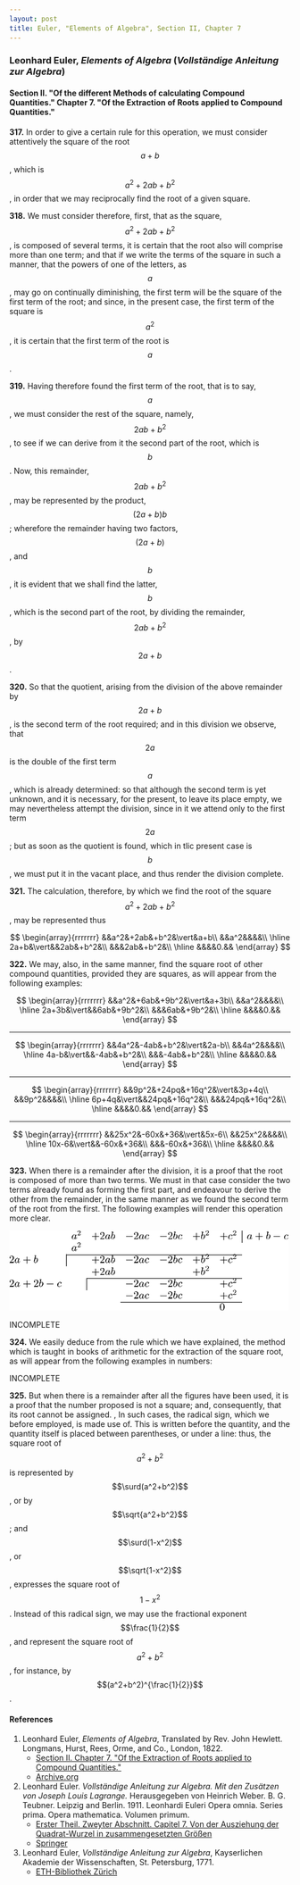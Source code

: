```yaml
---
layout: post
title: Euler, "Elements of Algebra", Section II, Chapter 7
---
```


### Leonhard Euler, *Elements of Algebra* (*Vollständige Anleitung zur Algebra*)

#### Section II. "Of the different Methods of calculating Compound Quantities." Chapter 7. "Of the Extraction of Roots applied to Compound Quantities."

**317.** In order to give a certain rule for this operation, we
must consider attentively the square of the root $$a+b$$, which
is $$a^2+2ab+b^2$$, in order that we may reciprocally find the
root of a given square.

**318.** We must consider therefore, first, that as the square,
$$a^2+2ab+b^2$$, is composed of several terms, it is certain
that the root also will comprise more than one term; and
that if we write the terms of the square in such a manner,
that the powers of one of the letters, as $$a$$, may go on continually diminishing,
the first term will be the square of the
first term of the root; and since, in the present case, the
first term of the square is $$a^2$$, it is certain that the first term
of the root is $$a$$.

**319.** Having therefore found the first term of the root,
that is to say, $$a$$, we must consider the rest of the square,
namely, $$2ab+b^2$$, to see if we can derive from it the second
part of the root, which is $$b$$. Now, this remainder, $$2ab+b^2$$,
may be represented by the product, $$(2a+b)b$$; wherefore the remainder
having two factors, $$(2a+b)$$, and $$b$$, it is
evident that we shall find the latter, $$b$$, which is the second
part of the root, by dividing the remainder, $$2ab+b^2$$, by
$$2a+b$$.

**320.** So that the quotient, arising from the division of the
above remainder by $$2a+b$$, is the second term of the root
required; and in this division we observe, that $$2a$$ is the
double of the first term $$a$$, which is already determined: so
that although the second term is yet unknown, and it is
necessary, for the present, to leave its place empty, we may
nevertheless attempt the division, since in it we attend only
to the first term $$2a$$; but as soon as the quotient is found,
which in tlic present case is $$b$$, we must put it in the vacant
place, and thus render the division complete.

**321.** The calculation, therefore, by which we find the
root of the square $$a^2+2ab+b^2$$, may be represented thus

$$
\begin{array}{rrrrrrr}
&&a^2&+2ab&+b^2&\vert&a+b\\
&&a^2&&&&\\
\hline
2a+b&\vert&&2ab&+b^2&\\
&&&2ab&+b^2&\\
\hline
&&&&0.&&
\end{array}
$$

**322.** We may, also, in the same manner, find the square
root of other compound quantities, provided they are squares,
as will appear from the following examples:

$$
\begin{array}{rrrrrrr}
&&a^2&+6ab&+9b^2&\vert&a+3b\\
&&a^2&&&&\\
\hline
2a+3b&\vert&&6ab&+9b^2&\\
&&&6ab&+9b^2&\\
\hline
&&&&0.&&
\end{array}
$$

---

$$
\begin{array}{rrrrrrr}
&&4a^2&-4ab&+b^2&\vert&2a-b\\
&&4a^2&&&&\\
\hline
4a-b&\vert&&-4ab&+b^2&\\
&&&-4ab&+b^2&\\
\hline
&&&&0.&&
\end{array}
$$

---

$$
\begin{array}{rrrrrrr}
&&9p^2&+24pq&+16q^2&\vert&3p+4q\\
&&9p^2&&&&\\
\hline
6p+4q&\vert&&24pq&+16q^2&\\
&&&24pq&+16q^2&\\
\hline
&&&&0.&&
\end{array}
$$

---

$$
\begin{array}{rrrrrrr}
&&25x^2&-60x&+36&\vert&5x-6\\
&&25x^2&&&&\\
\hline
10x-6&\vert&&-60x&+36&\\
&&&-60x&+36&\\
\hline
&&&&0.&&
\end{array}
$$

**323.** When there is a remainder after the division, it is a
proof that the root is composed of more than two terms.
We must in that case consider the two terms already found
as forming the first part, and endeavour to derive the other
from the remainder, in the same manner as we found the
second term of the root from the first. The following examples
will render this operation more clear.


<a href="https://artofproblemsolving.com/texer/youjickd">
<img src="/assets/euler/youjickd.png" alt="Polynomial square root" width="500" height="143">
</a>

INCOMPLETE


**324.** We easily deduce from the rule which we have explained, the method which is taught in books of arithmetic
for the extraction of the square root, as will appear from the
following examples in numbers:

INCOMPLETE





**325.** But when there is a remainder after all the figures
have been used, it is a proof that the number proposed is
not a square; and, consequently, that its root cannot be
assigned. , In such cases, the radical sign, which we before
employed, is made use of. This is written before the quantity, and the quantity itself is placed between parentheses,
or under a line: thus, the square root of $$a^2+b^2$$ is represented by $$\surd(a^2+b^2)$$,
or by $$\sqrt{a^2+b^2}$$; and $$\surd(1-x^2)$$, or
$$\sqrt{1-x^2}$$, expresses the square root of $$1-x^2$$. Instead of
this radical sign, we may use the fractional exponent $$\frac{1}{2}$$,
and represent the square root of $$a^2+b^2$$, for instance, by
$$(a^2+b^2)^{\frac{1}{2}}$$.



#### References

1. Leonhard Euler, *Elements of Algebra*, Translated by Rev. John Hewlett. Longmans, Hurst, Rees, Orme, and Co., London, 1822.
    - [Section II. Chapter 7. "Of the Extraction of Roots applied to Compound Quantities."](/assets/euler/en/II-7.pdf)
    - [Archive.org](https://archive.org/details/elementsofalgebr00euleuoft/)
2. Leonhard Euler. *Vollständige Anleitung zur Algebra. Mit den Zusätzen von Joseph Louis Lagrange.* Herausgegeben von Heinrich Weber. B. G. Teubner. Leipzig and Berlin. 1911. Leonhardi Euleri Opera omnia. Series prima. Opera mathematica. Volumen primum.
    - [Erster Theil. Zweyter Abschnitt. Capitel 7. Von der Ausziehung der Quadrat-Wurzel in zusammengesetzten Größen](/assets/euler/de/I-II-7.pdf)
    - [Springer](https://link.springer.com/book/9783764314002)
3. Leonhard Euler, *Vollständige Anleitung zur Algebra*, Kayserlichen Akademie der Wissenschaften, St. Petersburg, 1771.
    - [ETH-Bibliothek Zürich](https://doi.org/10.3931/e-rara-9093)